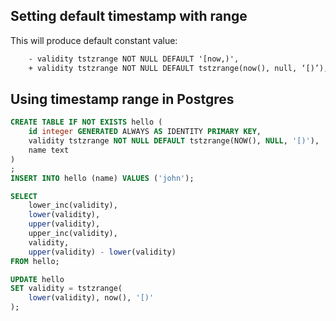 ## Setting default timestamp with range

This will produce default constant value:
```diff sql
	- validity tstzrange NOT NULL DEFAULT '[now,)',
	+ validity tstzrange NOT NULL DEFAULT tstzrange(now(), null, ‘[)’),
```

## Using timestamp range in Postgres
```sql
CREATE TABLE IF NOT EXISTS hello (
	id integer GENERATED ALWAYS AS IDENTITY PRIMARY KEY,
	validity tstzrange NOT NULL DEFAULT tstzrange(NOW(), NULL, '[)'),
	name text
)
;
INSERT INTO hello (name) VALUES ('john');

SELECT 
	lower_inc(validity), 
	lower(validity), 
	upper(validity),
	upper_inc(validity),
	validity,
	upper(validity) - lower(validity)
FROM hello;

UPDATE hello 
SET validity = tstzrange(
	lower(validity), now(), '[)'
);
```
